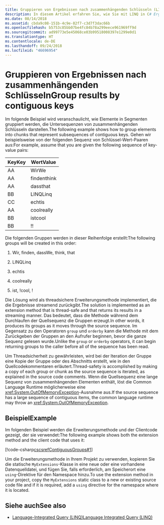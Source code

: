 ```yaml
---
title: Gruppieren von Ergebnissen nach zusammenhängenden Schlüsseln (LINQ in C#)
description: In diesem Artikel erfahren Sie, wie Sie mit LINQ in C# Ergebnisse nach zusammenhängenden Schlüsseln gruppieren.
ms.date: 08/14/2018
ms.assetid: cbda9c08-151b-4c9e-82f7-c3d7f3dac66b
ms.openlocfilehash: b5753c85bb07be4fc84b78a299eece961969ff9d
ms.sourcegitcommit: ad99773e5e45068ce03b99518008397e1299e0d1
ms.translationtype: HT
ms.contentlocale: de-DE
ms.lasthandoff: 09/24/2018
ms.locfileid: "46696954"
---
```

# <a name="group-results-by-contiguous-keys"></a><span data-ttu-id="204a3-103">Gruppieren von Ergebnissen nach zusammenhängenden Schlüsseln</span><span class="sxs-lookup"><span data-stu-id="204a3-103">Group results by contiguous keys</span></span>

<span data-ttu-id="204a3-104">Im folgende Beispiel wird veranschaulicht, wie Elemente in Segmenten gruppiert werden, die Untersequenzen von zusammenhängenden Schlüsseln darstellen.</span><span class="sxs-lookup"><span data-stu-id="204a3-104">The following example shows how to group elements into chunks that represent subsequences of contiguous keys.</span></span> <span data-ttu-id="204a3-105">Gehen wir beispielsweise von der folgenden Sequenz von Schlüssel-Wert-Paaren aus:</span><span class="sxs-lookup"><span data-stu-id="204a3-105">For example, assume that you are given the following sequence of key-value pairs:</span></span>

|<span data-ttu-id="204a3-106">Key</span><span class="sxs-lookup"><span data-stu-id="204a3-106">Key</span></span>|<span data-ttu-id="204a3-107">Wert</span><span class="sxs-lookup"><span data-stu-id="204a3-107">Value</span></span>|
|---------|-----------|
|<span data-ttu-id="204a3-108">A</span><span class="sxs-lookup"><span data-stu-id="204a3-108">A</span></span>|<span data-ttu-id="204a3-109">Wir</span><span class="sxs-lookup"><span data-stu-id="204a3-109">We</span></span>|
|<span data-ttu-id="204a3-110">A</span><span class="sxs-lookup"><span data-stu-id="204a3-110">A</span></span>|<span data-ttu-id="204a3-111">finden</span><span class="sxs-lookup"><span data-stu-id="204a3-111">think</span></span>|
|<span data-ttu-id="204a3-112">A</span><span class="sxs-lookup"><span data-stu-id="204a3-112">A</span></span>|<span data-ttu-id="204a3-113">dass</span><span class="sxs-lookup"><span data-stu-id="204a3-113">that</span></span>|
|<span data-ttu-id="204a3-114">B</span><span class="sxs-lookup"><span data-stu-id="204a3-114">B</span></span>|<span data-ttu-id="204a3-115">LINQ</span><span class="sxs-lookup"><span data-stu-id="204a3-115">Linq</span></span>|
|<span data-ttu-id="204a3-116">C</span><span class="sxs-lookup"><span data-stu-id="204a3-116">C</span></span>|<span data-ttu-id="204a3-117">echt</span><span class="sxs-lookup"><span data-stu-id="204a3-117">is</span></span>|
|<span data-ttu-id="204a3-118">A</span><span class="sxs-lookup"><span data-stu-id="204a3-118">A</span></span>|<span data-ttu-id="204a3-119">cool</span><span class="sxs-lookup"><span data-stu-id="204a3-119">really</span></span>|
|<span data-ttu-id="204a3-120">B</span><span class="sxs-lookup"><span data-stu-id="204a3-120">B</span></span>|<span data-ttu-id="204a3-121">ist</span><span class="sxs-lookup"><span data-stu-id="204a3-121">cool</span></span>|
|<span data-ttu-id="204a3-122">B</span><span class="sxs-lookup"><span data-stu-id="204a3-122">B</span></span>|<span data-ttu-id="204a3-123">!</span><span class="sxs-lookup"><span data-stu-id="204a3-123">!</span></span>|

<span data-ttu-id="204a3-124">Die folgenden Gruppen werden in dieser Reihenfolge erstellt:</span><span class="sxs-lookup"><span data-stu-id="204a3-124">The following groups will be created in this order:</span></span>

1. <span data-ttu-id="204a3-125">Wir, finden, dass</span><span class="sxs-lookup"><span data-stu-id="204a3-125">We, think, that</span></span>

2. <span data-ttu-id="204a3-126">LINQ</span><span class="sxs-lookup"><span data-stu-id="204a3-126">Linq</span></span>

3. <span data-ttu-id="204a3-127">echt</span><span class="sxs-lookup"><span data-stu-id="204a3-127">is</span></span>

4. <span data-ttu-id="204a3-128">cool</span><span class="sxs-lookup"><span data-stu-id="204a3-128">really</span></span>

5. <span data-ttu-id="204a3-129">ist, !</span><span class="sxs-lookup"><span data-stu-id="204a3-129">cool, !</span></span>

<span data-ttu-id="204a3-130">Die Lösung wird als threadsichere Erweiterungsmethode implementiert, die die Ergebnisse streamend zurückgibt.</span><span class="sxs-lookup"><span data-stu-id="204a3-130">The solution is implemented as an extension method that is thread-safe and that returns its results in a streaming manner.</span></span> <span data-ttu-id="204a3-131">Das bedeutet, dass die Methode während dem Durchlaufen der Quellsequenz die Gruppen erzeugt.</span><span class="sxs-lookup"><span data-stu-id="204a3-131">In other words, it produces its groups as it moves through the source sequence.</span></span> <span data-ttu-id="204a3-132">Im Gegensatz zu den Operatoren `group` und `orderby` kann die Methode mit dem Zurückgeben der Gruppen an den Aufrufer beginnen, bevor die ganze Sequenz gelesen wurde.</span><span class="sxs-lookup"><span data-stu-id="204a3-132">Unlike the `group` or `orderby` operators, it can begin returning groups to the caller before all of the sequence has been read.</span></span>

<span data-ttu-id="204a3-133">Um Threadsicherheit zu gewährleisten, wird bei der Iteration der Gruppe eine Kopie der Gruppe oder des Abschnitts erstellt, wie in den Quellcodekommentaren erläutert.</span><span class="sxs-lookup"><span data-stu-id="204a3-133">Thread-safety is accomplished by making a copy of each group or chunk as the source sequence is iterated, as explained in the source code comments.</span></span> <span data-ttu-id="204a3-134">Wenn die Quellsequenz eine lange Sequenz von zusammenhängenden Elementen enthält, löst die Common Language Runtime möglicherweise eine <xref:System.OutOfMemoryException>-Ausnahme aus.</span><span class="sxs-lookup"><span data-stu-id="204a3-134">If the source sequence has a large sequence of contiguous items, the common language runtime may throw an <xref:System.OutOfMemoryException>.</span></span>

## <a name="example"></a><span data-ttu-id="204a3-135">Beispiel</span><span class="sxs-lookup"><span data-stu-id="204a3-135">Example</span></span>

<span data-ttu-id="204a3-136">Im folgenden Beispiel werden die Erweiterungsmethode und der Clientcode gezeigt, der sie verwendet:</span><span class="sxs-lookup"><span data-stu-id="204a3-136">The following example shows both the extension method and the client code that uses it:</span></span>

[!code-csharp[cscsrefContiguousGroups#1](~/samples/snippets/csharp/concepts/linq/how-to-group-results-by-contiguous-keys_1.cs)]

<span data-ttu-id="204a3-137">Um die Erweiterungsmethode in Ihrem Projekt zu verwenden, kopieren Sie die statische `MyExtensions`-Klasse in eine neue oder eine vorhandene Datenquelldatei, und fügen Sie, falls erforderlich, am Speicherort eine `using`-Direktive für den Namespace hinzu.</span><span class="sxs-lookup"><span data-stu-id="204a3-137">To use the extension method in your project, copy the `MyExtensions` static class to a new or existing source code file and if it is required, add a `using` directive for the namespace where it is located.</span></span>

## <a name="see-also"></a><span data-ttu-id="204a3-138">Siehe auch</span><span class="sxs-lookup"><span data-stu-id="204a3-138">See also</span></span>

- [<span data-ttu-id="204a3-139">Language-Integrated Query (LINQ)</span><span class="sxs-lookup"><span data-stu-id="204a3-139">Language Integrated Query (LINQ)</span></span>](index.md)
